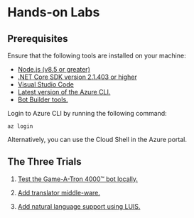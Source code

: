 # Hands-on Labs

## Prerequisites

Ensure that the following tools are installed on your machine:

- [Node.js (v8.5 or greater)](https://nodejs.org/)
- [.NET Core SDK version 2.1.403 or higher](https://www.microsoft.com/net/download)
- [Visual Studio Code](https://code.visualstudio.com/download)
- [Latest version of the Azure CLI.](https://docs.microsoft.com/en-us/cli/azure/install-azure-cli?view=azure-cli-latest)
- [Bot Builder tools.](https://aka.ms/botbuilder-tools-readme)

Login to Azure CLI by running the following command:

```shell
az login
```

Alternatively, you can use the Cloud Shell in the Azure portal.

## The Three Trials

1. [Test the Game-A-Tron 4000™ bot locally.](docs/trial1.md)

2. [Add translator middle-ware.](docs/trial2.md)

1. [Add natural language support using LUIS.](docs/trial3.md)
